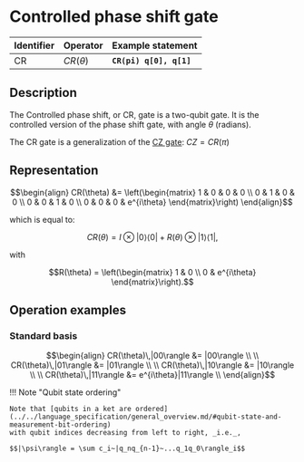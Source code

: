 # Controlled phase shift gate

| Identifier | Operator     | Example statement       |
|------------|--------------|-------------------------|
| CR         | $CR(\theta)$ | **`CR(pi) q[0], q[1]`** |

## Description

The Controlled phase shift, or CR, gate is a two-qubit gate.
It is the controlled version of the phase shift gate, with angle $\theta$ (radians). 

The CR gate is a generalization of the [CZ gate](mq_CZ.md): $CZ = CR(\pi)$ 

## Representation

$$\begin{align}
CR(\theta) &= \left(\begin{matrix}
1 & 0 & 0 &  0 \\
0 & 1 & 0 &  0 \\
0 & 0 & 1 &  0 \\
0 & 0 & 0 & e^{i\theta} 
\end{matrix}\right)
\end{align}$$

which is equal to:

$$CR(\theta) = I \otimes |0\rangle\langle 0| + R(\theta) \otimes |1\rangle\langle 1|,$$

with

$$R(\theta) = \left(\begin{matrix}
1 & 0  \\
0 & e^{i\theta}  
\end{matrix}\right).$$

## Operation examples

### Standard basis

$$\begin{align}
CR(\theta)\,|00\rangle &= |00\rangle \\
\\
CR(\theta)\,|01\rangle &= |01\rangle \\
\\
CR(\theta)\,|10\rangle &= |10\rangle \\
\\
CR(\theta)\,|11\rangle &= e^{i\theta}|11\rangle \\
\end{align}$$

!!! Note "Qubit state ordering"

    Note that [qubits in a ket are ordered](../../language_specification/general_overview.md/#qubit-state-and-measurement-bit-ordering)
    with qubit indices decreasing from left to right, _i.e._,

    $$|\psi\rangle = \sum c_i~|q_nq_{n-1}~...q_1q_0\rangle_i$$
